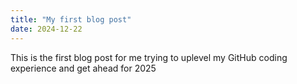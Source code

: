 ```yaml
---
title: "My first blog post"
date: 2024-12-22
---
```


This is the first blog post for me trying to uplevel my GitHub coding experience and get ahead for 2025

